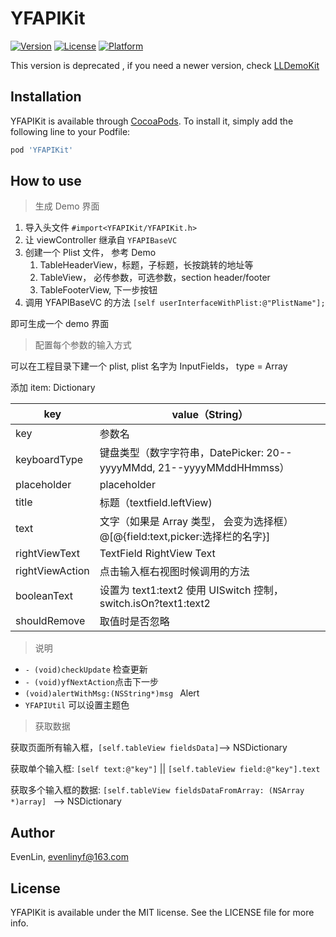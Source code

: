 # YFAPIKit

[![Version](https://img.shields.io/cocoapods/v/YFAPIKit.svg?style=flat)](https://cocoapods.org/pods/YFAPIKit)
[![License](https://img.shields.io/cocoapods/l/YFAPIKit.svg?style=flat)](https://cocoapods.org/pods/YFAPIKit)
[![Platform](https://img.shields.io/cocoapods/p/YFAPIKit.svg?style=flat)](https://cocoapods.org/pods/YFAPIKit)

This version is deprecated , if you need a newer version, check  [LLDemoKit](https://github.com/LLPayiOSDev/LLDemoKit)

## Installation

YFAPIKit is available through [CocoaPods](https://cocoapods.org). To install
it, simply add the following line to your Podfile:

```ruby
pod 'YFAPIKit'
```

## How to use

> 生成 Demo 界面

1. 导入头文件 `#import<YFAPIKit/YFAPIKit.h>`
2. 让 viewController 继承自 `YFAPIBaseVC`
3. 创建一个 Plist 文件， 参考 Demo
   1. TableHeaderView，标题，子标题，长按跳转的地址等
   2. TableView， 必传参数，可选参数，section header/footer
   3. TableFooterView, 下一步按钮
4. 调用 YFAPIBaseVC 的方法 `[self userInterfaceWithPlist:@"PlistName"];`

即可生成一个 demo 界面



> 配置每个参数的输入方式

可以在工程目录下建一个 plist, plist 名字为 InputFields， type = Array

添加 item: Dictionary

| key             | value（String）                                              |
| --------------- | ------------------------------------------------------------ |
| key             | 参数名                                                       |
| keyboardType    | 键盘类型（数字字符串，DatePicker: 20--yyyyMMdd,  21--yyyyMMddHHmmss） |
| placeholder     | placeholder                                                  |
| title           | 标题（textfield.leftView)                                    |
| text            | 文字（如果是 Array 类型， 会变为选择框）@[@{field:text,picker:选择栏的名字}] |
| rightViewText   | TextField RightView Text                                     |
| rightViewAction | 点击输入框右视图时候调用的方法                               |
| booleanText     | 设置为 text1:text2 使用 UISwitch 控制，switch.isOn?text1:text2 |
| shouldRemove    | 取值时是否忽略                                               |

> 说明

- `- (void)checkUpdate` 检查更新
- `- (void)yfNextAction`点击下一步
- `(void)alertWithMsg:(NSString*)msg ` Alert
- `YFAPIUtil` 可以设置主题色

> 获取数据

获取页面所有输入框，`[self.tableView fieldsData]`--> NSDictionary

获取单个输入框: `[self text:@"key"]` || `[self.tableView field:@"key"].text`

获取多个输入框的数据: `[self.tableView fieldsDataFromArray: (NSArray *)array] ` --> NSDictionary

## Author

EvenLin, evenlinyf@163.com

## License

YFAPIKit is available under the MIT license. See the LICENSE file for more info.

